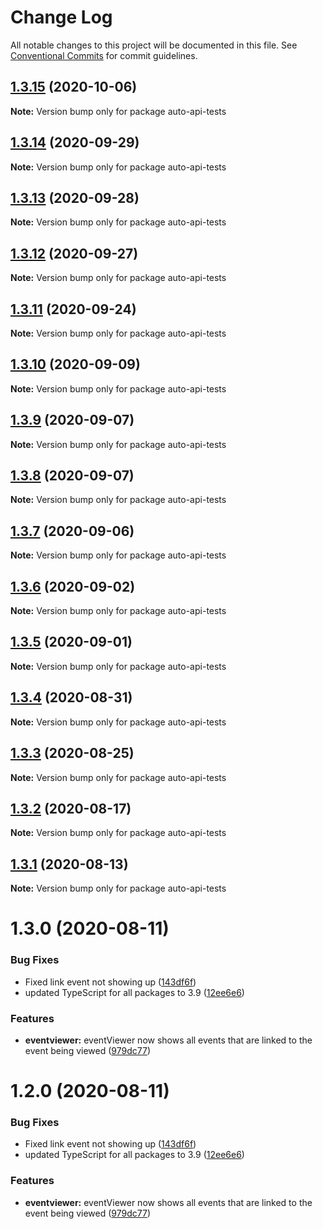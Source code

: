 # Change Log

All notable changes to this project will be documented in this file.
See [Conventional Commits](https://conventionalcommits.org) for commit guidelines.

## [1.3.15](http://github.com//cap-md089/evmplus-v6/compare/auto-api-tests@1.3.14...auto-api-tests@1.3.15) (2020-10-06)

**Note:** Version bump only for package auto-api-tests





## [1.3.14](http://github.com//cap-md089/evmplus-v6/compare/auto-api-tests@1.3.2...auto-api-tests@1.3.14) (2020-09-29)

**Note:** Version bump only for package auto-api-tests





## [1.3.13](http://github.com//cap-md089/evmplus-v6/compare/auto-api-tests@1.3.2...auto-api-tests@1.3.13) (2020-09-28)

**Note:** Version bump only for package auto-api-tests





## [1.3.12](http://github.com//cap-md089/evmplus-v6/compare/auto-api-tests@1.3.2...auto-api-tests@1.3.12) (2020-09-27)

**Note:** Version bump only for package auto-api-tests





## [1.3.11](http://github.com//cap-md089/evmplus-v6/compare/auto-api-tests@1.3.2...auto-api-tests@1.3.11) (2020-09-24)

**Note:** Version bump only for package auto-api-tests





## [1.3.10](http://github.com//cap-md089/capunit-com-v6/compare/auto-api-tests@1.3.2...auto-api-tests@1.3.10) (2020-09-09)

**Note:** Version bump only for package auto-api-tests





## [1.3.9](http://github.com//cap-md089/evmplus-v6/compare/auto-api-tests@1.3.2...auto-api-tests@1.3.9) (2020-09-07)

**Note:** Version bump only for package auto-api-tests

## [1.3.8](http://github.com//cap-md089/evmplus-v6/compare/auto-api-tests@1.3.2...auto-api-tests@1.3.8) (2020-09-07)

**Note:** Version bump only for package auto-api-tests

## [1.3.7](http://github.com//cap-md089/evmplus-v6/compare/auto-api-tests@1.3.2...auto-api-tests@1.3.7) (2020-09-06)

**Note:** Version bump only for package auto-api-tests

## [1.3.6](http://github.com//cap-md089/evmplus-v6/compare/auto-api-tests@1.3.2...auto-api-tests@1.3.6) (2020-09-02)

**Note:** Version bump only for package auto-api-tests

## [1.3.5](http://github.com//cap-md089/evmplus-v6/compare/auto-api-tests@1.3.2...auto-api-tests@1.3.5) (2020-09-01)

**Note:** Version bump only for package auto-api-tests

## [1.3.4](http://github.com//cap-md089/evmplus-v6/compare/auto-api-tests@1.3.2...auto-api-tests@1.3.4) (2020-08-31)

**Note:** Version bump only for package auto-api-tests

## [1.3.3](http://github.com//cap-md089/evmplus-v6/compare/auto-api-tests@1.3.2...auto-api-tests@1.3.3) (2020-08-25)

**Note:** Version bump only for package auto-api-tests

## [1.3.2](http://github.com//cap-md089/evmplus-v6/compare/auto-api-tests@1.3.0...auto-api-tests@1.3.2) (2020-08-17)

**Note:** Version bump only for package auto-api-tests

## [1.3.1](http://github.com//cap-md089/evmplus-v6/compare/auto-api-tests@1.3.0...auto-api-tests@1.3.1) (2020-08-13)

**Note:** Version bump only for package auto-api-tests

# 1.3.0 (2020-08-11)

### Bug Fixes

-   Fixed link event not showing up ([143df6f](http://github.com//cap-md089/evmplus-v6/commit/143df6f6daaf7975fff3e58c68c888a226d8b31a))
-   updated TypeScript for all packages to 3.9 ([12ee6e6](http://github.com//cap-md089/evmplus-v6/commit/12ee6e67d9669d73d849791cf22637357dd4ae30))

### Features

-   **eventviewer:** eventViewer now shows all events that are linked to the event being viewed ([979dc77](http://github.com//cap-md089/evmplus-v6/commit/979dc771ed2b4ce4c652536ea589c0c1de64d3ac))

# 1.2.0 (2020-08-11)

### Bug Fixes

-   Fixed link event not showing up ([143df6f](http://github.com//cap-md089/evmplus-v6/commit/143df6f6daaf7975fff3e58c68c888a226d8b31a))
-   updated TypeScript for all packages to 3.9 ([12ee6e6](http://github.com//cap-md089/evmplus-v6/commit/12ee6e67d9669d73d849791cf22637357dd4ae30))

### Features

-   **eventviewer:** eventViewer now shows all events that are linked to the event being viewed ([979dc77](http://github.com//cap-md089/evmplus-v6/commit/979dc771ed2b4ce4c652536ea589c0c1de64d3ac))
